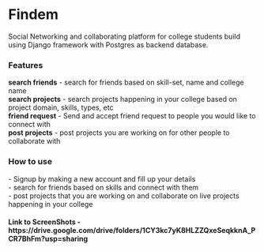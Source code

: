 # Findem
Social Networking and collaborating platform for college students build using Django framework with Postgres as backend database.

<h3>Features</h3>
<b>search friends</b>  - search for friends based on skill-set, name and college name <br/>
<b>search projects</b>  - search projects happening in your college based on project domain, skills, types, etc <br/>
<b>friend request</b>  - Send and accept friend request to people you would like to connect with <br/>
<b>post projects</b>  - post projects you are working on for other people to collaborate with<br/>


<h3> How to use </h3>
- Signup by making a new account and fill up your details <br/>
- search for friends based on skills and connect with them<br/>
- post projects that you are working on and collaborate on live projects happening in your college <br/>


<h4> Link to ScreenShots - https://drive.google.com/drive/folders/1CY3kc7yK8HLZZQxeSeqkknA_PCR7BhFm?usp=sharing </h4>
